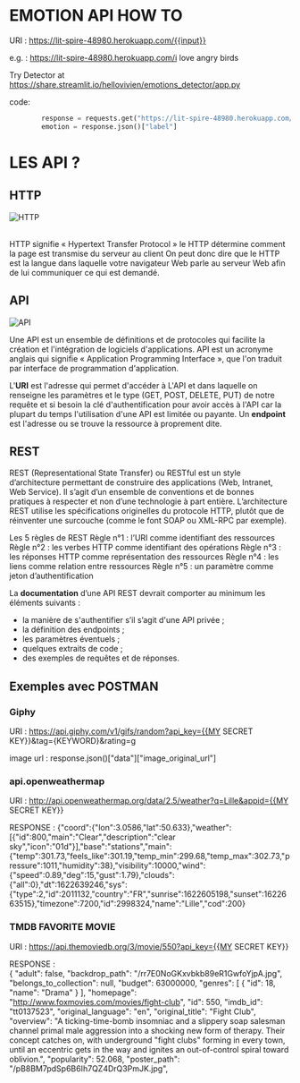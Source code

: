 # EMOTION API HOW TO

URI : https://lit-spire-48980.herokuapp.com/{{input}}

e.g. : https://lit-spire-48980.herokuapp.com/i love angry birds

Try Detector at https://share.streamlit.io/hellovivien/emotions_detector/app.py

code:
```py
        response = requests.get("https://lit-spire-48980.herokuapp.com/{}".format(search_input))
        emotion = response.json()["label"]
```

# LES API ?

## HTTP

![HTTP](https://i.ibb.co/28S2M2S/diagram-of-http-communication-process-fr.png)

\
HTTP signifie « Hypertext Transfer Protocol »
le HTTP détermine comment la page est transmise du serveur au client
On peut donc dire que le HTTP est la langue dans laquelle votre navigateur Web parle au serveur Web afin de lui communiquer ce qui est demandé.

## API

![API](https://i.ibb.co/yPzGv3y/API-page-graphic.png)

Une API est un ensemble de définitions et de protocoles qui facilite la création et l'intégration de logiciels d'applications. API est un acronyme anglais qui signifie « Application Programming Interface », que l'on traduit par interface de programmation d'application.

L'**URI** est l'adresse qui permet d'accéder à L'API et dans laquelle on renseigne les paramètres et le type (GET, POST, DELETE, PUT) de notre requête et si besoin la clé d'authentification pour avoir accès à l'API car la plupart du temps l'utilisation d'une API est limitée ou payante. Un **endpoint** est l'adresse ou se trouve la ressource à proprement dite.



## REST

REST (Representational State Transfer) ou RESTful est un style d’architecture permettant de construire des applications (Web, Intranet, Web Service). Il s’agit d’un ensemble de conventions et de bonnes pratiques à respecter et non d’une technologie à part entière. L’architecture REST utilise les spécifications originelles du protocole HTTP, plutôt que de réinventer une surcouche (comme le font SOAP ou XML-RPC par exemple).

Les 5 règles de REST
Règle n°1 : l’URI comme identifiant des ressources
Règle n°2 : les verbes HTTP comme identifiant des opérations
Règle n°3 : les réponses HTTP comme représentation des ressources
Règle n°4 : les liens comme relation entre ressources
Règle n°5 : un paramètre comme jeton d’authentification

La **documentation** d’une API REST devrait comporter au minimum les éléments suivants :
* la manière de s'authentifier s’il s’agit d'une API privée ;
* la définition des endpoints ;
* les paramètres éventuels ;
* quelques extraits de code ;
* des exemples de requêtes et de réponses.

## Exemples avec POSTMAN

### Giphy

URI : https://api.giphy.com/v1/gifs/random?api_key={{MY SECRET KEY}}&tag={KEYWORD}&rating=g

image url : response.json()["data"]["image_original_url"]

### api.openweathermap

URI : http://api.openweathermap.org/data/2.5/weather?q=Lille&appid={{MY SECRET KEY}}

RESPONSE : {"coord":{"lon":3.0586,"lat":50.633},"weather":[{"id":800,"main":"Clear","description":"clear sky","icon":"01d"}],"base":"stations","main":{"temp":301.73,"feels_like":301.19,"temp_min":299.68,"temp_max":302.73,"pressure":1011,"humidity":38},"visibility":10000,"wind":{"speed":0.89,"deg":15,"gust":1.79},"clouds":{"all":0},"dt":1622639246,"sys":{"type":2,"id":2011132,"country":"FR","sunrise":1622605198,"sunset":1622663515},"timezone":7200,"id":2998324,"name":"Lille","cod":200}


### TMDB FAVORITE MOVIE


URI : https://api.themoviedb.org/3/movie/550?api_key={{MY SECRET KEY}}


RESPONSE :    
{ "adult": false,
    "backdrop_path": "/rr7E0NoGKxvbkb89eR1GwfoYjpA.jpg",
    "belongs_to_collection": null,
    "budget": 63000000,
    "genres": [
        {
            "id": 18,
            "name": "Drama"
        }
    ],
    "homepage": "http://www.foxmovies.com/movies/fight-club",
    "id": 550,
    "imdb_id": "tt0137523",
    "original_language": "en",
    "original_title": "Fight Club",
    "overview": "A ticking-time-bomb insomniac and a slippery soap salesman channel primal male aggression into a shocking new form of therapy. Their concept catches on, with underground \"fight clubs\" forming in every town, until an eccentric gets in the way and ignites an out-of-control spiral toward oblivion.",
    "popularity": 52.068,
    "poster_path": "/pB8BM7pdSp6B6Ih7QZ4DrQ3PmJK.jpg",